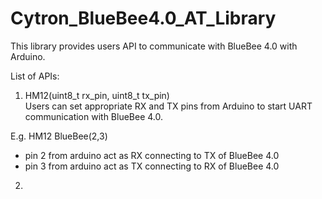 # Cytron_BlueBee4.0_AT_Library

This library provides users API to communicate with BlueBee 4.0 with Arduino.

List of APIs:

1. HM12(uint8_t rx_pin, uint8_t tx_pin) </br>Users can set appropriate RX and TX pins from Arduino to start UART communication with BlueBee 4.0.

  E.g. HM12 BlueBee(2,3) 
  - pin 2 from arduino act as RX connecting to TX of BlueBee 4.0
  - pin 3 from arduino act as TX connecting to RX of BlueBee 4.0
  
2. 

